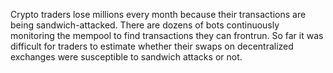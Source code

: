 Crypto traders lose millions every month because their transactions are being sandwich-attacked. There are dozens of bots continuously monitoring the mempool to find transactions they can frontrun. So far it was difficult for traders to estimate whether their swaps on decentralized exchanges were susceptible to sandwich attacks or not.